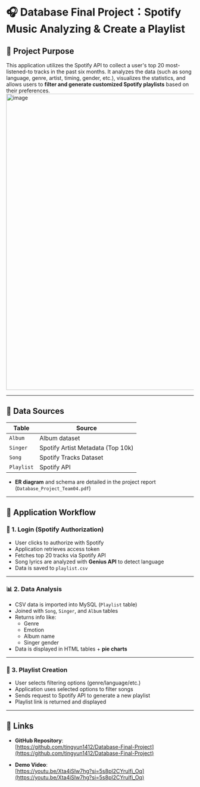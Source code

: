 # 🎧 Database Final Project：Spotify Music Analyzing & Create a Playlist

## 📌 Project Purpose

This application utilizes the Spotify API to collect a user's top 20 most-listened-to tracks in the past six months. It analyzes the data (such as song language, genre, artist, timing, gender, etc.), visualizes the statistics, and allows users to **filter and generate customized Spotify playlists** based on their preferences.
<img width="1433" height="795" alt="image" src="https://github.com/user-attachments/assets/39f41fb0-6161-4e09-b93a-45b18267ccf6" />

---

## 💾 Data Sources

| Table    | Source |
|----------|--------|
| `Album`  | Album dataset |
| `Singer` | Spotify Artist Metadata (Top 10k) |
| `Song`   | Spotify Tracks Dataset |
| `Playlist` | Spotify API |

- **ER diagram** and schema are detailed in the project report (`Database_Project_Team04.pdf`)

---
## 🔧 Application Workflow

### 🔐 1. Login (Spotify Authorization)
- User clicks to authorize with Spotify
- Application retrieves access token
- Fetches top 20 tracks via Spotify API
- Song lyrics are analyzed with **Genius API** to detect language
- Data is saved to `playlist.csv`

---

### 📊 2. Data Analysis
- CSV data is imported into MySQL (`Playlist` table)
- Joined with `Song`, `Singer`, and `Album` tables
- Returns info like:
  - Genre
  - Emotion
  - Album name
  - Singer gender
- Data is displayed in HTML tables + **pie charts**

---

### 🎼 3. Playlist Creation
- User selects filtering options (genre/language/etc.)
- Application uses selected options to filter songs
- Sends request to Spotify API to generate a new playlist
- Playlist link is returned and displayed

---
## 🔗 Links

- **GitHub Repository**:  
  [https://github.com/tingyun1412/Database-Final-Project](https://github.com/tingyun1412/Database-Final-Project)

- **Demo Video**:  
  [https://youtu.be/Xta4iSIw7hg?si=5s8pI2CYruIfi_Oq](https://youtu.be/Xta4iSIw7hg?si=5s8pI2CYruIfi_Oq)

